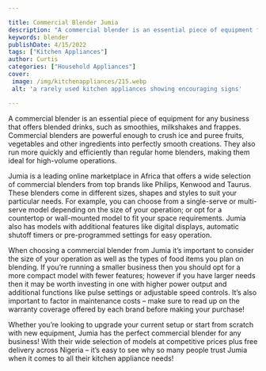 ```yaml
---

title: Commercial Blender Jumia
description: "A commercial blender is an essential piece of equipment for any business that offers blended drinks, such as smoothies, milkshakes...keep reading to learn"
keywords: blender
publishDate: 4/15/2022
tags: ["Kitchen Appliances"]
author: Curtis
categories: ["Household Appliances"]
cover: 
 image: /img/kitchenappliances/215.webp
 alt: 'a rarely used kitchen appliances showing encouraging signs'

---
```


A commercial blender is an essential piece of equipment for any business that offers blended drinks, such as smoothies, milkshakes and frappes. Commercial blenders are powerful enough to crush ice and puree fruits, vegetables and other ingredients into perfectly smooth creations. They also run more quickly and efficiently than regular home blenders, making them ideal for high-volume operations.

Jumia is a leading online marketplace in Africa that offers a wide selection of commercial blenders from top brands like Philips, Kenwood and Taurus. These blenders come in different sizes, shapes and styles to suit your particular needs. For example, you can choose from a single-serve or multi-serve model depending on the size of your operation; or opt for a countertop or wall-mounted model to fit your space requirements. Jumia also has models with additional features like digital displays, automatic shutoff timers or pre-programmed settings for easy operation. 

When choosing a commercial blender from Jumia it’s important to consider the size of your operation as well as the types of food items you plan on blending. If you’re running a smaller business then you should opt for a more compact model with fewer features; however if you have larger needs then it may be worth investing in one with higher power output and additional functions like pulse settings or adjustable speed controls. It’s also important to factor in maintenance costs – make sure to read up on the warranty coverage offered by each brand before making your purchase! 

Whether you’re looking to upgrade your current setup or start from scratch with new equipment, Jumia has the perfect commercial blender for any business! With their wide selection of models at competitive prices plus free delivery across Nigeria – it’s easy to see why so many people trust Jumia when it comes to all their kitchen appliance needs!
